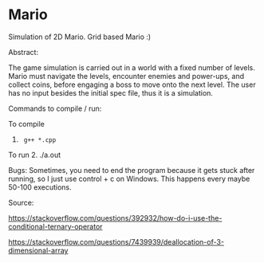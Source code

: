 # Mario
Simulation of 2D Mario. Grid based Mario :)


Abstract:

The game simulation is carried out in a world with a fixed number of levels. Mario
must navigate the levels, encounter enemies and power-ups, and collect coins, before
engaging a boss to move onto the next level. The user has no input besides the initial spec file, thus it is a simulation.

Commands to compile / run:

To compile
1.      g++ *.cpp 

To run
2.      ./a.out



Bugs: Sometimes, you need to end the program because it gets stuck after running, so I just use control + c on Windows. 
This happens every maybe 50-100 executions.


Source: 

https://stackoverflow.com/questions/392932/how-do-i-use-the-conditional-ternary-operator

https://stackoverflow.com/questions/7439939/deallocation-of-3-dimensional-array
